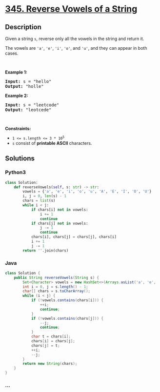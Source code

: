 # [345. Reverse Vowels of a String](https://leetcode.com/problems/reverse-vowels-of-a-string)



## Description

<p>Given a string <code>s</code>, reverse only all the vowels in the string and return it.</p>

<p>The vowels are <code>&#39;a&#39;</code>, <code>&#39;e&#39;</code>, <code>&#39;i&#39;</code>, <code>&#39;o&#39;</code>, and <code>&#39;u&#39;</code>, and they can appear in both cases.</p>

<p>&nbsp;</p>
<p><strong>Example 1:</strong></p>
<pre><strong>Input:</strong> s = "hello"
<strong>Output:</strong> "holle"
</pre><p><strong>Example 2:</strong></p>
<pre><strong>Input:</strong> s = "leetcode"
<strong>Output:</strong> "leotcede"
</pre>
<p>&nbsp;</p>
<p><strong>Constraints:</strong></p>

<ul>
	<li><code>1 &lt;= s.length &lt;= 3 * 10<sup>5</sup></code></li>
	<li><code>s</code> consist of <strong>printable ASCII</strong> characters.</li>
</ul>


## Solutions

<!-- tabs:start -->

### **Python3**

```python
class Solution:
    def reverseVowels(self, s: str) -> str:
        vowels = {'a', 'e', 'i', 'o', 'u', 'A', 'E', 'I', 'O', 'U'}
        i, j = 0, len(s) - 1
        chars = list(s)
        while i < j:
            if chars[i] not in vowels:
                i += 1
                continue
            if chars[j] not in vowels:
                j -= 1
                continue
            chars[i], chars[j] = chars[j], chars[i]
            i += 1
            j -= 1
        return ''.join(chars)
```

### **Java**

```java
class Solution {
    public String reverseVowels(String s) {
        Set<Character> vowels = new HashSet<>(Arrays.asList('a', 'e', 'i', 'o', 'u', 'A', 'E', 'I', 'O', 'U'));
        int i = 0, j = s.length() - 1;
        char[] chars = s.toCharArray();
        while (i < j) {
            if (!vowels.contains(chars[i])) {
                ++i;
                continue;
            }
            if (!vowels.contains(chars[j])) {
                --j;
                continue;
            }
            char t = chars[i];
            chars[i] = chars[j];
            chars[j] = t;
            ++i;
            --j;
        }
        return new String(chars);
    }
}
```

### **...**

```

```

<!-- tabs:end -->
